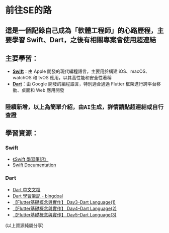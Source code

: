 # 前往SE的路
這是一個記錄自己成為「軟體工程師」的心路歷程，主要學習 Swift、Dart，之後有相關專案會使用超連結
---
## 主要學習：
- **[Swift](https://www.swift.org/)**：由 Apple 開發的現代編程語言，主要用於構建 iOS、macOS、watchOS 和 tvOS 應用，以其高性能和安全性著稱
- **[Dart](https://dart.dev/)**：由 Google 開發的編程語言，特別適合通過 Flutter 框架進行跨平台移動、桌面和 Web 應用開發

`陸續新增，以上為簡單介紹，由AI生成，詳情請點超連結或自行查證`
---
## 學習資源：

### Swift
- [《Swift 學習筆記》](https://hugolu.gitbooks.io/learn-swift/content/Basic/index.html)
- [Swift Documentation](https://docs.swift.org/swift-book/documentation/the-swift-programming-language/)

### Dart
- [Dart 中文文檔](https://dart.tw.gh.miniasp.com/guides/)
- [Dart 學習筆記 - bingdoal](https://hackmd.io/@bingdoal/r1TNK8oNb)
- [【Flutter基礎概念與實作】 Day3–Dart Language(1)](https://ithelp.ithome.com.tw/articles/10215198)
- [【Flutter基礎概念與實作】 Day4–Dart Language(2)](https://ithelp.ithome.com.tw/articles/10215205)
- [【Flutter基礎概念與實作】 Day5–Dart Language(3)](https://ithelp.ithome.com.tw/articles/10215207)

(以上資源純屬分享)